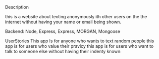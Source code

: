 Description

this is a website about texting anonymously ith other users on the the internet without having your name or email being shown. 

Backend:
Node, Express, Express, MORGAN, Mongoose


UserStories
This app Is for anyone who wants to text random people
this app is for users who value their pravicy 
this app is for users who want to talk to someone else without having their indenty known
